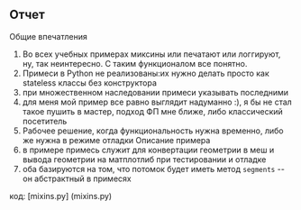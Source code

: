 ## Отчет
Общие впечатления
1. Во всех учебных примерах миксины или печатают или логгируют, ну, так неинтересно. С таким функционалом все понятно.
2. Примеси в Python не реализованы:их нужно делать просто как stateless классы без конструктора
3. при множественном наследовании примеси указывать последними
4. для меня мой пример все равно выглядит надуманно :), я бы не стал такое пушить в мастер, подход ФП мне ближе, либо классический посетитель
5. Рабочее решение, когда функциональность нужна временно, либо же нужна в режиме отладки
Описание примера
1. в примере примесь служит для конвертации геометрии в меш и вывода геометрии на матплотлиб при тестировании и отладке
2. оба базируются на том, что потомок будет иметь метод `segments` -- он абстрактный в примесях

код: [mixins.py] (mixins.py)
